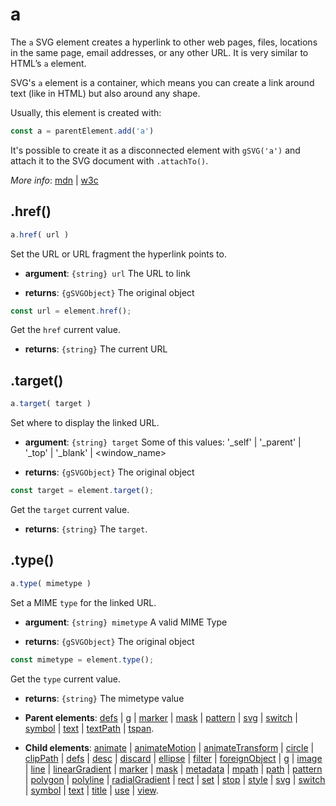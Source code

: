 # a

The `a` SVG element creates a hyperlink to other web pages, files, locations in the same page, email addresses, or any other URL. It is very similar to HTML’s `a` element.

SVG's `a` element is a container, which means you can create a link around text (like in HTML) but also around any shape.

Usually, this element is created with:
      
```js
const a = parentElement.add('a')
```

It's possible to create it as a disconnected element with `gSVG('a')` and attach it to the SVG document with `.attachTo()`.

*More info*:
      [mdn](https://developer.mozilla.org//en-US/docs/Web/SVG/Element/a) | [w3c](https://svgwg.org/svg2-draft/single-page.html#linking-AElement)

## .href()


```js
a.href( url )
```
Set the URL or URL fragment the hyperlink points to.

- **argument**: `{string} url` The URL to link

- **returns**: `{gSVGObject}` The original object


```js
const url = element.href();
```
Get the `href` current value.

- **returns**: `{string}` The current URL

## .target()


```js
a.target( target )
```
Set where to display the linked URL.

- **argument**: `{string} target` Some of this values: '_self' | '_parent' | '_top' | '_blank' | <window_name>

- **returns**: `{gSVGObject}` The original object


```js
const target = element.target();
```
Get the `target` current value.

- **returns**: `{string}` The `target`.

## .type()


```js
a.type( mimetype )
```
Set a MIME `type` for the linked URL.

- **argument**: `{string} mimetype` A valid MIME Type

- **returns**: `{gSVGObject}` The original object


```js
const mimetype = element.type();
```
Get the `type` current value.

- **returns**: `{string}` The mimetype value

- **Parent elements**: [defs](./defs.md) | [g](./g.md) | [marker](./marker.md) | [mask](./mask.md) | [pattern](./pattern.md) | [svg](./svg.md) | [switch](./switch.md) | [symbol](./symbol.md) | [text](./text.md) | [textPath](./textPath.md) | [tspan](./tspan.md).

- **Child elements**: [animate](./animate.md) | [animateMotion](./animateMotion.md) | [animateTransform](./animateTransform.md) | [circle](./circle.md) | [clipPath](./clipPath.md) | [defs](./defs.md) | [desc](./desc.md) | [discard](././discard.md) | [ellipse](./ellipse.md) | [filter](./filter.md) | [foreignObject](./foreignObject.md) | [g](./g.md) | [image](./image.md) | [line](./line.md) | [linearGradient](./linearGradient.md) | [marker](./marker.md) | [mask](./mask.md) | [metadata](./metadata.md) | [mpath](./mpath.md) | [path](./path.md) | [pattern](./pattern.md) | [polygon](./polygon.md) | [polyline](./polyline.md) | [radialGradient](./radialGradient.md) | [rect](./rect.md) | [set](./set.md) | [stop](./stop.md) | [style](./style.md) | [svg](./svg.md) | [switch](./switch.md) | [symbol](./symbol.md) | [text](./text.md) | [title](./title.md) | [use](./use.md) | [view](./view.md).

